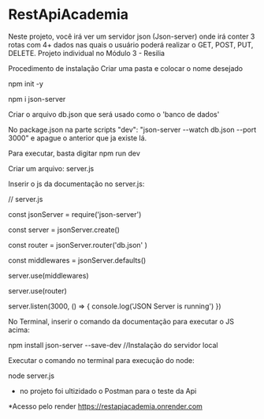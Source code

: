 # RestApiAcademia
Neste projeto, você irá ver um servidor json (Json-server) onde irá conter 3 rotas com 4+ dados nas quais o usuário poderá realizar o GET, POST, PUT, DELETE. Projeto individual no Módulo 3 - Resilia

Procedimento de instalação
Criar uma pasta e colocar o nome desejado

npm init -y

npm i json-server

Criar o arquivo db.json que será usado como o 'banco de dados'

No package.json na parte scripts "dev": "json-server --watch db.json --port 3000" e apague o anterior que ja existe lá.

Para executar, basta digitar npm run dev

Criar um arquivo: server.js

Inserir o js da documentação no server.js:

// server.js

const jsonServer = require('json-server')

const server = jsonServer.create()

const router = jsonServer.router('db.json' )

const middlewares = jsonServer.defaults()

server.use(middlewares)

server.use(router)

server.listen(3000, () => { console.log('JSON Server is running') })

No Terminal, inserir o comando da documentação para executar o JS acima:

npm install json-server --save-dev //Instalação do servidor local

Executar o comando no terminal para execução do node:

node server.js

- no projeto foi ultizidado o Postman para o teste da Api

*Acesso pelo render
https://restapiacademia.onrender.com 
